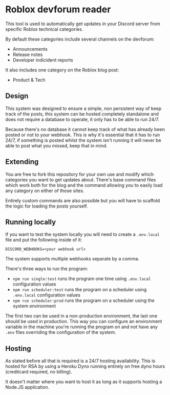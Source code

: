 # Roblox devforum reader

This tool is used to automatically get updates in your Discord server from specific Roblox technical categories.

By default these categories include several channels on the devforum:
- Announcements
- Release notes
- Developer indicident reports

It also includes one category on the Roblox blog post:
- Product & Tech

## Design
This system was designed to ensure a simple, non persistent way of keep track of the posts, this system can be hosted
completely standalone and does not require a database to operate, it only has to be able to run 24/7.

Because there's no database it cannot keep track of what has already been posted or not to your webhook.
This is why it's essential that it has to run 24/7, if something is posted whilst the system isn't running it
will never be able to post what you missed, keep that in mind.

## Extending
You are free to fork this repository for your own use and modify which categories you want to get updates about.
There's base command files which work both for the blog and the command allowing you to easily load any category
on either of those sites.

Entirely custom commands are also possible but you will have to scaffold the logic for loading the posts yourself.

## Running locally
If you want to test the system locally you will need to create a `.env.local` file and put the following inside of it:
```
DISCORD_WEBHOOKS=<your webhook url>
```
The system supports multiple webhooks separate by a comma.

There's three ways to run the program:
- `npm run single:test` runs the program one time using `.env.local` configuration values
- `npm run scheduler:test` runs the program on a scheduler using `.env.local` configuration values
- `npm run scheduler:prod` runs the program on a scheduler using the system environment

The first two can be used in a non-production environment, the last one should be used in production.
This way you can configure an environment variable in the machine you're running the program on and not have any
`.env` files overriding the configuration of the system.

## Hosting
As stated before all that is required is a 24/7 hosting availability. This is hosted for RSA by using a Heroku Dyno
running entirely on free dyno hours (creditcard required, no billing).

It doesn't matter where you want to host it as long as it supports hosting a Node.JS application.